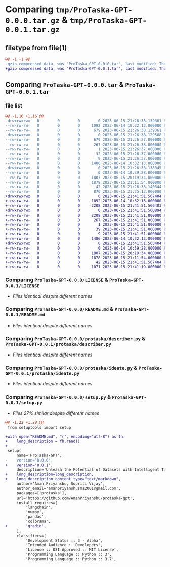 # Comparing `tmp/ProTaska-GPT-0.0.0.tar.gz` & `tmp/ProTaska-GPT-0.0.1.tar.gz`

## filetype from file(1)

```diff
@@ -1 +1 @@
-gzip compressed data, was "ProTaska-GPT-0.0.0.tar", last modified: Thu Jun 15 21:26:38 2023, max compression
+gzip compressed data, was "ProTaska-GPT-0.0.1.tar", last modified: Thu Jun 15 21:41:51 2023, max compression
```

## Comparing `ProTaska-GPT-0.0.0.tar` & `ProTaska-GPT-0.0.1.tar`

### file list

```diff
@@ -1,16 +1,16 @@
-drwxrwxrwx   0        0        0        0 2023-06-15 21:26:38.139361 ProTaska-GPT-0.0.0/
--rw-rw-rw-   0        0        0     1092 2023-06-14 10:32:13.000000 ProTaska-GPT-0.0.0/LICENSE
--rw-rw-rw-   0        0        0      679 2023-06-15 21:26:38.139361 ProTaska-GPT-0.0.0/PKG-INFO
-drwxrwxrwx   0        0        0        0 2023-06-15 21:26:38.129508 ProTaska-GPT-0.0.0/ProTaska_GPT.egg-info/
--rw-rw-rw-   0        0        0      679 2023-06-15 21:26:37.000000 ProTaska-GPT-0.0.0/ProTaska_GPT.egg-info/PKG-INFO
--rw-rw-rw-   0        0        0      267 2023-06-15 21:26:38.000000 ProTaska-GPT-0.0.0/ProTaska_GPT.egg-info/SOURCES.txt
--rw-rw-rw-   0        0        0        1 2023-06-15 21:26:37.000000 ProTaska-GPT-0.0.0/ProTaska_GPT.egg-info/dependency_links.txt
--rw-rw-rw-   0        0        0       32 2023-06-15 21:26:37.000000 ProTaska-GPT-0.0.0/ProTaska_GPT.egg-info/requires.txt
--rw-rw-rw-   0        0        0        9 2023-06-15 21:26:37.000000 ProTaska-GPT-0.0.0/ProTaska_GPT.egg-info/top_level.txt
--rw-rw-rw-   0        0        0     1486 2023-06-14 10:32:13.000000 ProTaska-GPT-0.0.0/README.md
-drwxrwxrwx   0        0        0        0 2023-06-15 21:26:38.138345 ProTaska-GPT-0.0.0/protaska/
--rw-rw-rw-   0        0        0        0 2023-06-14 10:39:28.000000 ProTaska-GPT-0.0.0/protaska/__init__.py
--rw-rw-rw-   0        0        0     1807 2023-06-15 20:19:34.000000 ProTaska-GPT-0.0.0/protaska/describer.py
--rw-rw-rw-   0        0        0     1878 2023-06-15 21:11:54.000000 ProTaska-GPT-0.0.0/protaska/ideate.py
--rw-rw-rw-   0        0        0       42 2023-06-15 21:26:38.140344 ProTaska-GPT-0.0.0/setup.cfg
--rw-rw-rw-   0        0        0      870 2023-06-15 21:25:13.000000 ProTaska-GPT-0.0.0/setup.py
+drwxrwxrwx   0        0        0        0 2023-06-15 21:41:51.567404 ProTaska-GPT-0.0.1/
+-rw-rw-rw-   0        0        0     1092 2023-06-14 10:32:13.000000 ProTaska-GPT-0.0.1/LICENSE
+-rw-rw-rw-   0        0        0     2208 2023-06-15 21:41:51.566403 ProTaska-GPT-0.0.1/PKG-INFO
+drwxrwxrwx   0        0        0        0 2023-06-15 21:41:51.560894 ProTaska-GPT-0.0.1/ProTaska_GPT.egg-info/
+-rw-rw-rw-   0        0        0     2208 2023-06-15 21:41:51.000000 ProTaska-GPT-0.0.1/ProTaska_GPT.egg-info/PKG-INFO
+-rw-rw-rw-   0        0        0      267 2023-06-15 21:41:51.000000 ProTaska-GPT-0.0.1/ProTaska_GPT.egg-info/SOURCES.txt
+-rw-rw-rw-   0        0        0        1 2023-06-15 21:41:51.000000 ProTaska-GPT-0.0.1/ProTaska_GPT.egg-info/dependency_links.txt
+-rw-rw-rw-   0        0        0       39 2023-06-15 21:41:51.000000 ProTaska-GPT-0.0.1/ProTaska_GPT.egg-info/requires.txt
+-rw-rw-rw-   0        0        0        9 2023-06-15 21:41:51.000000 ProTaska-GPT-0.0.1/ProTaska_GPT.egg-info/top_level.txt
+-rw-rw-rw-   0        0        0     1486 2023-06-14 10:32:13.000000 ProTaska-GPT-0.0.1/README.md
+drwxrwxrwx   0        0        0        0 2023-06-15 21:41:51.565404 ProTaska-GPT-0.0.1/protaska/
+-rw-rw-rw-   0        0        0        0 2023-06-14 10:39:28.000000 ProTaska-GPT-0.0.1/protaska/__init__.py
+-rw-rw-rw-   0        0        0     1807 2023-06-15 20:19:34.000000 ProTaska-GPT-0.0.1/protaska/describer.py
+-rw-rw-rw-   0        0        0     1878 2023-06-15 21:11:54.000000 ProTaska-GPT-0.0.1/protaska/ideate.py
+-rw-rw-rw-   0        0        0       42 2023-06-15 21:41:51.567404 ProTaska-GPT-0.0.1/setup.cfg
+-rw-rw-rw-   0        0        0     1071 2023-06-15 21:41:19.000000 ProTaska-GPT-0.0.1/setup.py
```

### Comparing `ProTaska-GPT-0.0.0/LICENSE` & `ProTaska-GPT-0.0.1/LICENSE`

 * *Files identical despite different names*

### Comparing `ProTaska-GPT-0.0.0/README.md` & `ProTaska-GPT-0.0.1/README.md`

 * *Files identical despite different names*

### Comparing `ProTaska-GPT-0.0.0/protaska/describer.py` & `ProTaska-GPT-0.0.1/protaska/describer.py`

 * *Files identical despite different names*

### Comparing `ProTaska-GPT-0.0.0/protaska/ideate.py` & `ProTaska-GPT-0.0.1/protaska/ideate.py`

 * *Files identical despite different names*

### Comparing `ProTaska-GPT-0.0.0/setup.py` & `ProTaska-GPT-0.0.1/setup.py`

 * *Files 27% similar despite different names*

```diff
@@ -1,22 +1,28 @@
 from setuptools import setup
 
+with open("README.md", "r", encoding="utf-8") as fh:
+    long_description = fh.read()
+
 setup(
     name='ProTaska-GPT',
-    version='0.0.0',
+    version='0.0.1',
     description='Unleash the Potential of Datasets with Intelligent Tasks, Tutorials, and Algorithm Recommendations.',
+    long_description=long_description,
+    long_description_content_type="text/markdown",
     author='Aman Priyanshu, Supriti Vijay',
     author_email='amanpriyanshusms2001@gmail.com',
     packages=['protaska'],
     url='https://github.com/AmanPriyanshu/protaska-gpt',
     install_requires=[
         'langchain',
         'numpy',
         'pandas',
         'colorama',
+        'gradio',
     ],
     classifiers=[
         'Development Status :: 3 - Alpha',
         'Intended Audience :: Developers',
         'License :: OSI Approved :: MIT License',
         'Programming Language :: Python :: 3',
         'Programming Language :: Python :: 3.7',
```

